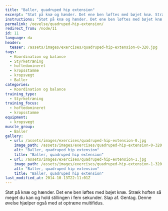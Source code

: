 ```yaml
---
title: "Baller, quadruped hip extension"
excerpt: "Støt på knæ og hænder. Det ene ben løftes med bøjet knæ. Stræk hoften så meget du kan og hold stillingen i fem sekunder. Slap af. Gentag."
instructions: "Støt på knæ og hænder. Det ene ben løftes med bøjet knæ. Stræk hoften så meget du kan og hold stillingen i fem sekunder. Slap af. Gentag."
permalink: /oevelse/quadruped-hip-extension/
redirect_from: /node/11
id: 11
language: da
header:
  teaser: /assets/images/exercises/quadruped-hip-extension-0-320.jpg
tags:
  - Koordination og balance
  - Styrketræning
  - hoftedomineret
  - kropsstamme
  - kropsvægt
  - Baller
categories:
  - Koordination og balance
training_type: 
  - Styrketræning
training_focus: 
  - hoftedomineret
  - kropsstamme
equipment:
  - kropsvægt
muscle_group:
  - Baller
gallery:
  - url: /assets/images/exercises/quadruped-hip-extension-0.jpg
    image_path: /assets/images/exercises/quadruped-hip-extension-0-320.jpg
    alt: "Baller, quadruped hip extension"
    title: "Baller, quadruped hip extension"
  - url: /assets/images/exercises/quadruped-hip-extension-1.jpg
    image_path: /assets/images/exercises/quadruped-hip-extension-1-320.jpg
    alt: "Baller, quadruped hip extension"
    title: "Baller, quadruped hip extension"
last_modified_at: 2014-10-13T22:11:01Z
---
```


Støt på knæ og hænder. Det ene ben løftes med bøjet knæ. Stræk hoften så meget du kan og hold stillingen i fem sekunder. Slap af. Gentag. Denne øvelse hjælper også med at optræne multifidus.
